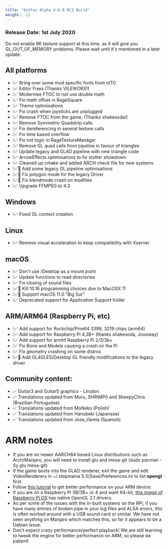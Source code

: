```yaml
---
title: "OutFox Alpha 4.6.0 RC3 Build"
weight: -12
---
```

### Release Date: 1st July 2020

Do not enable 8K texture support at this time, as it will give you GL\_OUT\_OF\_MEMORY problems. Please wait until it's mentioned in a later update.

All platforms
-------------

*   ❕✅ Bring over some mod specific fonts from oITG
*   ❕✅ Editor Fixes (Thanks VILEWORX!)
*   ❕✅ Modernise FTOC to not use double math
*   ❕✅ Fix math offset in RageSquare
*   ❕✅ Theme optimisations
*   ❕✅ Fix crash when joysticks are unplugged
*   ❕✅ Remove FTOC from the game, (Thanks shakesoda!)
*   ❕✅ Remove Symmetric Quadstrip calls
*   ❕✅ Fix dereferencing in several texture calls
*   ❕✅ Fix time based overflow
*   ❕✅ Fix not logic in RageTextureManager
*   ❕✅ Remove GL quad calls from pipeline in favour of triangles
*   ❕✅ Update legacy and GLAD pipeline with new triangle code
*   ❕✅ ArrowEffects optimisations to fix stutter showdown
*   ❕✅ Cleaned up cmake and added ARCH check file for new systems
*   ❕✅🐲 Add some legacy GL pipeline optimisations
*   ❕✅🐲 Fix polygon mode for the legacy Driver
*   ❕✅🐲 Fix blendmode crash on modfiles
*   ❕✅ Upgrade FFMPEG to 4.3

Windows
-------

*   ❕✅ Fixed GL context creation

Linux
-----

*   ❕✅ Remove visual acceleration to keep compatibility with Xserver

macOS
-----

*   ❕✅ Don't use /Desktop as a mount point
*   ❕✅ Update functions to read directories
*   ❕✅ Fix closing of sound files
*   ❕✅🐲 Kill 10.16 programming choices due to MacOSX 11
*   ❕✅🐲 Support macOS 11.0 "Big Sur"
*   ❕✅ Deprecated support for Application Support folder

ARM/ARM64 (Raspberry Pi, etc)
-----------------------------

*   ❕✅ Add support for Rockchip/Pine64 3399, 3219 chips (arm64)
*   ❕✅ Add support for Raspberry Pi 4,3B+ (thanks shakesoda, Jousway)
*   ❕✅ Add support for armhf Raspberry Pi 2/3/3b+
*   ❕✅ Fix Bone and Models causing a crash on the Pi
*   ❕✅ Fix geometry crashing on some distros
*   ❕✅🐲 Add GL4GLES/Desktop GL friendly modifications to the legacy driver

Community content:
------------------

*   ✅ Guitar3 and Guitar5 graphics - Lirodon
*   ✅ Translations updated from Moru, SHRIMP0 and SheepyChris (Brazilian Portuguese)
*   ✅ Translations updated from MoNeko (Polish)
*   ✅ Translations updated from Hanubeki (Japanese)
*   ✅ Translations updated from Jose\_Varela (Spanish)

ARM notes
=========

*   If you are on newer AARCH64 based Linux distributions such as Arch/Manjaro, you will need to install glu and mesa-git (sudo pacman -Sy glu mesa-git)
*   If the game boots into the GLAD renderer, exit the game and edit VideoRenderers in ~/.stepmania 5.3/Save/Preferences.ini to list **opengl** first.
*   Follow [this tutorial](https://forum.armbian.com/topic/8352-tutorial-opengl-apps-on-opengl-es-gl4es) to get better performance on your ARM device:
*   If you are on a Raspberry Pi 3B/3B+ or 4 and want 64-bit, [this image of Raspberry Pi OS](http://downloads.raspberrypi.org/raspios_arm64/images/raspios_arm64-2020-05-28/) has native OpenGL 2.1 drivers.
*   As per some of the issues with the in-built systems on the RPi, if you have many entries of broken pipe in your log files and ALSA errors, this is often worked around with a USB sound card or similar. We have not seen anything on Manjaro which matches this, so far it appears to be a Debian issue.
*   Don't expect crazy performance/perfect playback! We are still learning to tweak the engine for better performance on ARM, so please be patient!